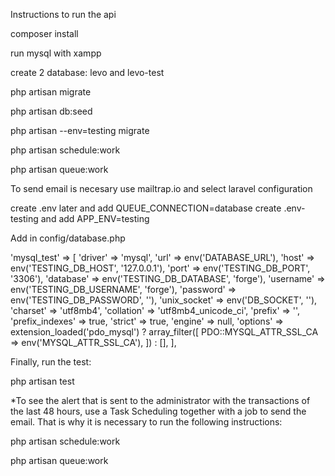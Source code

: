 Instructions to run the api

composer install

run mysql with xampp

create 2 database: levo and levo-test

php artisan migrate

php artisan db:seed

php artisan --env=testing migrate

php artisan schedule:work

php artisan queue:work

To send email is necesary use mailtrap.io and select laravel configuration

create .env later and add QUEUE_CONNECTION=database
create .env-testing and add APP_ENV=testing

Add in config/database.php

 'mysql_test' => [
            'driver' => 'mysql',
            'url' => env('DATABASE_URL'),
            'host' => env('TESTING_DB_HOST', '127.0.0.1'),
            'port' => env('TESTING_DB_PORT', '3306'),
            'database' => env('TESTING_DB_DATABASE', 'forge'),
            'username' => env('TESTING_DB_USERNAME', 'forge'),
            'password' => env('TESTING_DB_PASSWORD', ''),
            'unix_socket' => env('DB_SOCKET', ''),
            'charset' => 'utf8mb4',
            'collation' => 'utf8mb4_unicode_ci',
            'prefix' => '',
            'prefix_indexes' => true,
            'strict' => true,
            'engine' => null,
            'options' => extension_loaded('pdo_mysql') ? array_filter([
                PDO::MYSQL_ATTR_SSL_CA => env('MYSQL_ATTR_SSL_CA'),
            ]) : [],
        ],


Finally, run the test:

php artisan test

*To see the alert that is sent to the administrator with the transactions of the last 48 hours, use a Task Scheduling together with a job to send the email. That is why it is necessary to run the following instructions:

php artisan schedule:work

php artisan queue:work
